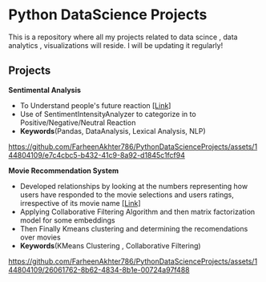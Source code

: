 # Python DataScience Projects

This is a repository where all my projects related to data scince , data analytics , visualizations will reside. I will be updating it regularly!

## Projects

**Sentimental Analysis** 

- To Understand people's future reaction [[Link]](https://github.com/FarheenAkhter786/PythonDataScienceProjects/tree/main/Sentimental-Analysis)
- Use of SentimentIntensityAnalyzer to categorize in to Positive/Negative/Neutral Reaction
- **Keywords**(Pandas, DataAnalysis, Lexical Analysis, NLP)


https://github.com/FarheenAkhter786/PythonDataScienceProjects/assets/144804109/e7c4cbc5-b432-41c9-8a92-d1845c1fcf94


**Movie Recommendation System** 

- Developed relationships by looking at the numbers representing how users have responded to the movie selections and users ratings, irrespective of its movie       name [[Link]](https://github.com/FarheenAkhter786/PythonDataScienceProjects/tree/main/Movie-RecommendationSystem)
- Applying  Collaborative Filtering Algorithm and then matrix factorization model for some embeddings
- Then Finally Kmeans clustering and determining the recomendations over movies
- **Keywords**(KMeans Clustering , Collaborative Filtering)


https://github.com/FarheenAkhter786/PythonDataScienceProjects/assets/144804109/26061762-8b62-4834-8b1e-00724a97f488

